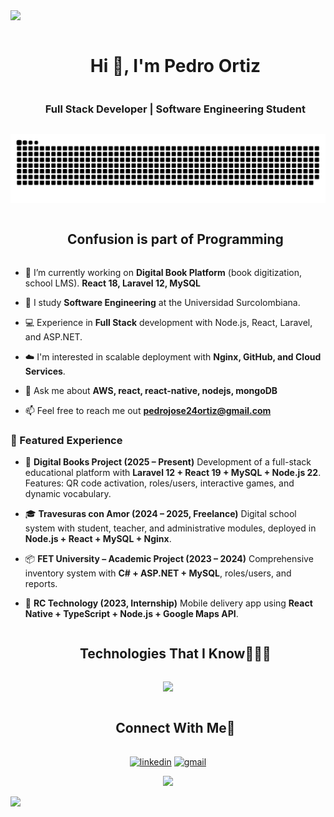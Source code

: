 
<!--horizontal divider(gradiant)-->
<img src="https://user-images.githubusercontent.com/73097560/115834477-dbab4500-a447-11eb-908a-139a6edaec5c.gif">

<!--h1 without bottom border-->
<div id="user-content-toc">
  <ul align="center">
    <summary><h1 style="display: inline-block">Hi 👋, I'm Pedro Ortiz</h1></summary>
    <summary><h3 style="display: inline-block">Full Stack Developer | Software Engineering Student</h3></summary>
  </ul>
</div>


<!--- snake -->
<!-- <div align="center">
  <img src="https://github.com/devpedro24/devpedro24/blob/output/snake.svg" alt="snake"/>
</div> -->
<picture>
  <source
    media="(prefers-color-scheme: dark)"
    srcset="https://raw.githubusercontent.com/platane/snk/output/github-contribution-grid-snake-dark.svg"
  />
  <source
    media="(prefers-color-scheme: light)"
    srcset="https://raw.githubusercontent.com/platane/snk/output/github-contribution-grid-snake.svg"
  />
  <img
    alt="github contribution grid snake animation"
    src="https://raw.githubusercontent.com/platane/snk/output/github-contribution-grid-snake.svg"
  />
</picture>


<!--h2 without bottom border-->
<div id="user-content-toc">
  <ul align="center">
    <summary><h2 style="display: inline-block">Confusion is part of Programming</h2></summary>
  </ul>
</div>


<!--Intro start-->
- 🔭 I’m currently working on **Digital Book Platform** (book digitization, school LMS). **React 18, Laravel 12, MySQL**

- 🌱 I study **Software Engineering** at the Universidad Surcolombiana.

- 💻 Experience in **Full Stack** development with Node.js, React, Laravel, and ASP.NET.

- ☁️ I'm interested in scalable deployment with **Nginx, GitHub, and Cloud Services**.

- 💬 Ask me about **AWS, react, react-native, nodejs, mongoDB**

- 📫 Feel free to reach me out **pedrojose24ortiz@gmail.com**
<!--Intro end-->

### 💼 Featured Experience
- 🚀 **Digital Books Project (2025 – Present)**
Development of a full-stack educational platform with **Laravel 12 + React 19 + MySQL + Node.js 22**.
Features: QR code activation, roles/users, interactive games, and dynamic vocabulary.

- 🎓 **Travesuras con Amor (2024 – 2025, Freelance)**
Digital school system with student, teacher, and administrative modules, deployed in **Node.js + React + MySQL + Nginx**.

- 📦 **FET University – Academic Project (2023 – 2024)**
Comprehensive inventory system with **C# + ASP.NET + MySQL**, roles/users, and reports.

- 📲 **RC Technology (2023, Internship)**
Mobile delivery app using **React Native + TypeScript + Node.js + Google Maps API**.


<!--h1 without bottom border-->
<div id="user-content-toc">
  <ul align="center">
    <summary><h2 style="display: inline-block">Technologies That I Know👨🏻‍💻</h2></summary>
  </ul>
</div>
<!--tech stack icons-->
<p align="center">
  <a href="https://skillicons.dev">
    <img src="https://skillicons.dev/icons?i=js,ts,react,html,css,nodejs,express,laravel,cs,dotnet,php,mysql,postgres,git,nginx,figma,tailwind,materialui,postman,vscode" />
  </a>
</p>


<!-- Connect with me -->
<!--h2 without bottom border-->
<div id="user-content-toc">
  <ul align="center">
    <summary><h2 style="display: inline-block">Connect With Me🤝</h2></summary>
  </ul>
</div>

<!--icons and links-->
<p align="center">
<a href="https://www.linkedin.com/in/1010nishant/" target="blank"><img align="center" src="https://user-images.githubusercontent.com/88904952/234979284-68c11d7f-1acc-4f0c-ac78-044e1037d7b0.png" alt="linkedin" height="50" width="50" /></a>
<a href="mailto:pedrojose24ortiz@gmail.com" target="blank">
  <img align="center" src="https://upload.wikimedia.org/wikipedia/commons/7/7e/Gmail_icon_%282020%29.svg" alt="gmail" height="50" width="50" />
</a>
<!-- <a href="https://1010nishant.hashnode.dev/" target="blank"><img align="center" src="https://user-images.githubusercontent.com/88904952/234982196-562aea17-5532-4550-8c08-1c7cb994a541.png" alt="hashnode" height="50" width="50" /></a> -->
<!-- <a href="https://discordapp.com/users/957722095381540874" target="blank"><img align="center" src="https://user-images.githubusercontent.com/88904952/234982627-019fd336-6248-453c-9b05-97c13fd1d207.png" alt="discord" height="50" width="50" /></a> -->
  
</p>


<!--profile visit count-->
<div align="center">
  
[![](https://visitcount.itsvg.in/api?id=1010nishant&icon=3&color=6)](https://visitcount.itsvg.in)
  
</div>


<!--horizontal divider(gradiant)-->
<img src="https://user-images.githubusercontent.com/73097560/115834477-dbab4500-a447-11eb-908a-139a6edaec5c.gif">

